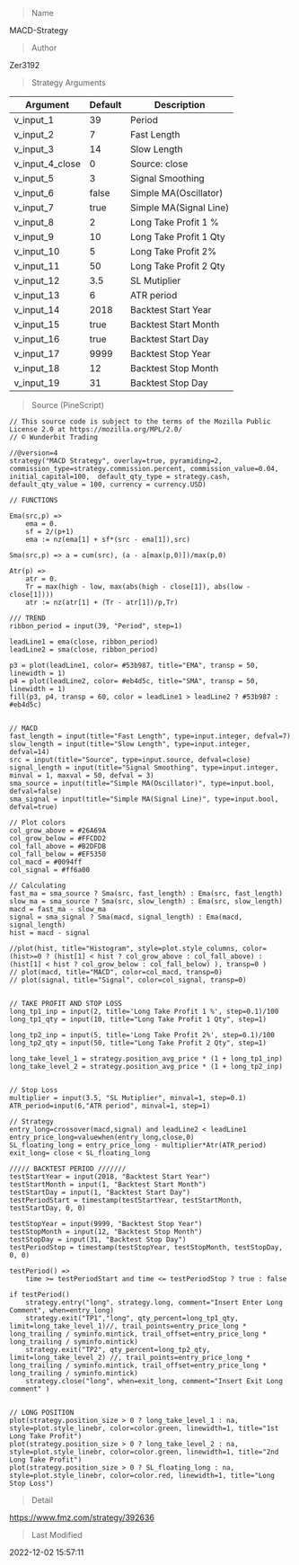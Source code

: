 
> Name

MACD-Strategy

> Author

Zer3192



> Strategy Arguments



|Argument|Default|Description|
|----|----|----|
|v_input_1|39|Period|
|v_input_2|7|Fast Length|
|v_input_3|14|Slow Length|
|v_input_4_close|0|Source: close|high|low|open|hl2|hlc3|hlcc4|ohlc4|
|v_input_5|3|Signal Smoothing|
|v_input_6|false|Simple MA(Oscillator)|
|v_input_7|true|Simple MA(Signal Line)|
|v_input_8|2|Long Take Profit 1 %|
|v_input_9|10|Long Take Profit 1 Qty|
|v_input_10|5|Long Take Profit 2%|
|v_input_11|50|Long Take Profit 2 Qty|
|v_input_12|3.5|SL Mutiplier|
|v_input_13|6|ATR period|
|v_input_14|2018|Backtest Start Year|
|v_input_15|true|Backtest Start Month|
|v_input_16|true|Backtest Start Day|
|v_input_17|9999|Backtest Stop Year|
|v_input_18|12|Backtest Stop Month|
|v_input_19|31|Backtest Stop Day|


> Source (PineScript)

``` pinescript
// This source code is subject to the terms of the Mozilla Public License 2.0 at https://mozilla.org/MPL/2.0/
// © Wunderbit Trading

//@version=4
strategy("MACD Strategy", overlay=true, pyramiding=2, commission_type=strategy.commission.percent, commission_value=0.04, initial_capital=100,  default_qty_type = strategy.cash, default_qty_value = 100, currency = currency.USD)

// FUNCTIONS

Ema(src,p) =>
    ema = 0.
    sf = 2/(p+1)
    ema := nz(ema[1] + sf*(src - ema[1]),src)

Sma(src,p) => a = cum(src), (a - a[max(p,0)])/max(p,0)

Atr(p) =>
    atr = 0.
    Tr = max(high - low, max(abs(high - close[1]), abs(low - close[1])))
    atr := nz(atr[1] + (Tr - atr[1])/p,Tr)

/// TREND
ribbon_period = input(39, "Period", step=1)

leadLine1 = ema(close, ribbon_period)
leadLine2 = sma(close, ribbon_period)

p3 = plot(leadLine1, color= #53b987, title="EMA", transp = 50, linewidth = 1)
p4 = plot(leadLine2, color= #eb4d5c, title="SMA", transp = 50, linewidth = 1)
fill(p3, p4, transp = 60, color = leadLine1 > leadLine2 ? #53b987 : #eb4d5c)


// MACD
fast_length = input(title="Fast Length", type=input.integer, defval=7)
slow_length = input(title="Slow Length", type=input.integer, defval=14)
src = input(title="Source", type=input.source, defval=close)
signal_length = input(title="Signal Smoothing", type=input.integer, minval = 1, maxval = 50, defval = 3)
sma_source = input(title="Simple MA(Oscillator)", type=input.bool, defval=false)
sma_signal = input(title="Simple MA(Signal Line)", type=input.bool, defval=true)

// Plot colors
col_grow_above = #26A69A
col_grow_below = #FFCDD2
col_fall_above = #B2DFDB
col_fall_below = #EF5350
col_macd = #0094ff
col_signal = #ff6a00

// Calculating
fast_ma = sma_source ? Sma(src, fast_length) : Ema(src, fast_length)
slow_ma = sma_source ? Sma(src, slow_length) : Ema(src, slow_length)
macd = fast_ma - slow_ma
signal = sma_signal ? Sma(macd, signal_length) : Ema(macd, signal_length)
hist = macd - signal

//plot(hist, title="Histogram", style=plot.style_columns, color=(hist>=0 ? (hist[1] < hist ? col_grow_above : col_fall_above) : (hist[1] < hist ? col_grow_below : col_fall_below) ), transp=0 )
// plot(macd, title="MACD", color=col_macd, transp=0)
// plot(signal, title="Signal", color=col_signal, transp=0)


// TAKE PROFIT AND STOP LOSS
long_tp1_inp = input(2, title='Long Take Profit 1 %', step=0.1)/100
long_tp1_qty = input(10, title="Long Take Profit 1 Qty", step=1)

long_tp2_inp = input(5, title='Long Take Profit 2%', step=0.1)/100
long_tp2_qty = input(50, title="Long Take Profit 2 Qty", step=1)

long_take_level_1 = strategy.position_avg_price * (1 + long_tp1_inp)
long_take_level_2 = strategy.position_avg_price * (1 + long_tp2_inp)


// Stop Loss
multiplier = input(3.5, "SL Mutiplier", minval=1, step=0.1)
ATR_period=input(6,"ATR period", minval=1, step=1)

// Strategy
entry_long=crossover(macd,signal) and leadLine2 < leadLine1
entry_price_long=valuewhen(entry_long,close,0)
SL_floating_long = entry_price_long - multiplier*Atr(ATR_period)
exit_long= close < SL_floating_long 

///// BACKTEST PERIOD ///////
testStartYear = input(2018, "Backtest Start Year")
testStartMonth = input(1, "Backtest Start Month")
testStartDay = input(1, "Backtest Start Day")
testPeriodStart = timestamp(testStartYear, testStartMonth, testStartDay, 0, 0)

testStopYear = input(9999, "Backtest Stop Year")
testStopMonth = input(12, "Backtest Stop Month")
testStopDay = input(31, "Backtest Stop Day")
testPeriodStop = timestamp(testStopYear, testStopMonth, testStopDay, 0, 0)

testPeriod() =>
    time >= testPeriodStart and time <= testPeriodStop ? true : false

if testPeriod()
    strategy.entry("long", strategy.long, comment="Insert Enter Long Comment", when=entry_long)
    strategy.exit("TP1","long", qty_percent=long_tp1_qty, limit=long_take_level_1)//, trail_points=entry_price_long * long_trailing / syminfo.mintick, trail_offset=entry_price_long * long_trailing / syminfo.mintick)
    strategy.exit("TP2", qty_percent=long_tp2_qty, limit=long_take_level_2) //, trail_points=entry_price_long * long_trailing / syminfo.mintick, trail_offset=entry_price_long * long_trailing / syminfo.mintick)
    strategy.close("long", when=exit_long, comment="Insert Exit Long comment" )


// LONG POSITION
plot(strategy.position_size > 0 ? long_take_level_1 : na, style=plot.style_linebr, color=color.green, linewidth=1, title="1st Long Take Profit")
plot(strategy.position_size > 0 ? long_take_level_2 : na, style=plot.style_linebr, color=color.green, linewidth=1, title="2nd Long Take Profit")
plot(strategy.position_size > 0 ? SL_floating_long : na, style=plot.style_linebr, color=color.red, linewidth=1, title="Long Stop Loss")

```

> Detail

https://www.fmz.com/strategy/392636

> Last Modified

2022-12-02 15:57:11
